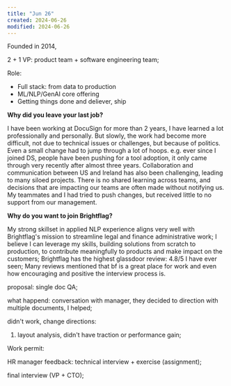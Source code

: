 ```yaml
---
title: "Jun 26"
created: 2024-06-26
modified: 2024-06-26
---
```


Founded in 2014,

2 + 1 VP: product team + software engineering team;

Role:

- Full stack: from data to production
- ML/NLP/GenAI core offering
- Getting things done and deliever, ship

**Why did you leave your last job?**

I have been working at DocuSign for more than 2 years, I have learned a lot professionally and personally. But slowly, the work had become more difficult, not due to technical issues or challenges, but because of politics. Even a small change had to jump through a lot of hoops. e.g. ever since I joined DS, people have been pushing for a tool adoption, it only came through very recently after almost three years. Collaboration and communication between US and Ireland has also been challenging, leading to many siloed projects. There is no shared learning across teams, and decisions that are impacting our teams are often made without notifying us. My teammates and I had tried to push changes, but received little to no support from our management.

**Why do you want to join Brightflag?**

My strong skillset in applied NLP experience aligns very well with Brightflag's mission to streamline legal and finance administrative work; I believe I can leverage my skills, building solutions from scratch to production, to contribute meaningfully to products and make impact on the customers; Brightflag has the highest glassdoor review: 4.8/5 I have ever seen; Many reviews mentioned that bf is a great place for work and even how encouraging and positive the interview process is.

proposal: single doc QA;

what happend: conversation with manager, they decided to direction with multiple documents, I helped;

didn't work, change directions:

1. layout analysis, didn't have traction or performance gain;

Work permit:

HR manager feedback: technical interview + exercise (assignment);

final interview (VP + CTO);